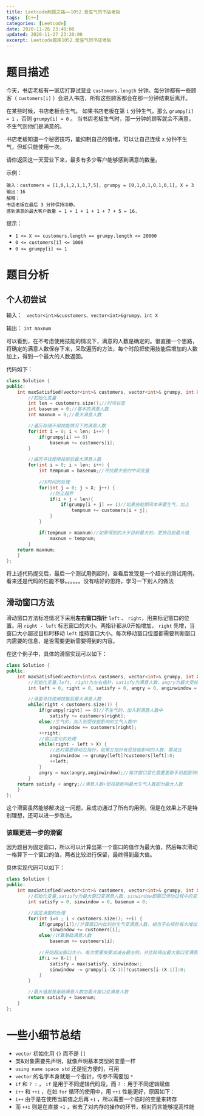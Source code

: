 ```yaml
---
title: Leetcode刷题之路——1052.爱生气的书店老板
tags:  [C++]
categories: [Leetcode]
date: 2020-11-26 23:40:00
updated: 2020-11-27 23:20:00
excerpt: Leetcode题库1052.爱生气的书店老板
---
```


# 题目描述

今天，书店老板有一家店打算试营业 ``customers.length`` 分钟。每分钟都有一些顾客（ ``customers[i]`` ）会进入书店，所有这些顾客都会在那一分钟结束后离开。

在某些时候，书店老板会生气。 如果书店老板在第 ``i`` 分钟生气，那么 ``grumpy[i] = 1`` ，否则 ``grumpy[i] = 0`` 。 当书店老板生气时，那一分钟的顾客就会不满意，不生气则他们是满意的。

书店老板知道一个秘密技巧，能抑制自己的情绪，可以让自己连续 ``X`` 分钟不生气，但却只能使用一次。

请你返回这一天营业下来，最多有多少客户能够感到满意的数量。


示例：

```
输入：customers = [1,0,1,2,1,1,7,5], grumpy = [0,1,0,1,0,1,0,1], X = 3
输出：16
解释：
书店老板在最后 3 分钟保持冷静。
感到满意的最大客户数量 = 1 + 1 + 1 + 1 + 7 + 5 = 16.
```

提示：

*  ``1 <= X <= customers.length == grumpy.length <= 20000`` 
*  ``0 <= customers[i] <= 1000`` 
*  ``0 <= grumpy[i] <= 1`` 

# 题目分析

## 个人初尝试

输入： `` vector<int>&cusstomers、vector<int>&grumpy、int X`` 

输出： ``int maxnum``

可以看到，在不考虑使用技能的情况下，满意的人数是确定的。很直接一个思路，将确定的满意人数保存下来，采取遍历的方法，每个时段把使用技能后增加的人数加上，得到一个最大的人数返回。

代码如下：

```C++
class Solution {
public:
    int maxSatisfied(vector<int>& customers, vector<int>& grumpy, int X) {
        //初始化变量
        int len = customers.size();//时间长度
        int basenum = 0;//基本的满意人数
        int maxnum = 0;//最大满意人数

        //遍历存储不用技能情况下的满意人数
        for(int i = 0; i < len; i++) {
            if(grumpy[i] == 0)
                basenum += customers[i];
        }

        //遍历寻找使用技能后最大满意人数
        for(int i = 0; i < len; i++) {
            int tempnum = basenum;//寻找最大值的中间变量
            
            //X时间的处理
            for(int j = 0; j < X; j++) {
                //防止越界
                if(i + j < len){
                    if(grumpy[i + j] == 1)//如果技能期间本来要生气，加上
                        tempnum += customers[i + j];
                }
            }

            if(tempnum > maxnum)//如果得到的大于目前最大的，更换目前最大值
                maxnum = tempnum;  
        }
    return maxnum;
    }
};
```

将上述代码提交后，最后一个测试用例超时，查看后发现是一个超长的测试用例，看来还是代码的性能不够。。。。。。没有啥好的思路，学习一下别人的做法

## 滑动窗口方法

滑动窗口方法标准情况下采用**左右窗口指针** ``left`` 、 ``right``，用来标记窗口的位置。用 ``right - left`` 标志窗口的大小。两指针都从0开始增加， ``right`` 先增，当窗口大小超过目标时移动 ``left`` 维持窗口大小。每次移动窗口位置都需要判断窗口内需要的信息，是否需要更新需要得到的内容。

在这个例子中，具体的滑窗实现可以如下：

```C++
class Solution {
public:
    int maxSatisfied(vector<int>& customers, vector<int>& grumpy, int X) {
        //初始化变量,left, right为左右指针，satisfy为满意人数，angry为最大受技能影响的生气人数, anginwindow即技能窗口中的生气人数
        int left = 0, right = 0, satisfy = 0, angry = 0, anginwindow = 0;

        //滑窗寻找使用技能后最大满意人数
        while(right < customers.size()) {
            if(grumpy[right] == 0)//不生气的，加入到满意人数中
                satisfy += customers[right];            
            else//生气的，加入到受技能影响的生气人数中
                anginwindow += customers[right];
            ++right;
            //窗口变化的处理
            while(right - left > X) {
                //此时需要移动左指针，如果左指针有受技能影响的人数，需减去
                anginwindow -= grumpy[left]?customers[left]:0;
                ++left;
            }
            angry = max(angry,anginwindow);//每次窗口变化需要更新手机能影响的最大生气人数
        }
    return satisfy + angry;//满意人数+受技能影响最大生气人数即为最大人数
    }
};
```

这个滑窗虽然能够解决这一问题，且成功通过了所有的用例，但是在效果上不是特别理想，还可以进一步改进。

### 该题更进一步的滑窗

因为题目为固定窗口，所以可以计算出第一个窗口的值作为最大值，然后每次滑动一格算下一个窗口的值，两者比较进行保留，最终得到最大值。

具体实现代码可以如下：

```C++
class Solution {
public:
    int maxSatisfied(vector<int>& customers, vector<int>& grumpy, int X) {
        //初始化变量,satisfy为最大窗口变满意人数，sinwindow即窗口滑动过程中的变满意人数， basenum为基础满意人数
        int satisfy = 0, sinwindow = 0, basenum = 0;

        //固定滑窗的处理
        for(int i=0 ; i < customers.size(); ++i) {
            if(grumpy[i])//计算窗口内此刻的生气变满意人数，相当于右指针每次增加最右侧值
                sinwindow += customers[i];
            else//计算基础满意人数
                basenum += customers[i];
            
            //开始超出窗口大小，每次需要按要求减去最左侧，并比较得出最大窗口变满意人数
            if(i >= X-1) {
                satisfy = max(satisfy, sinwindow);
                sinwindow -= grumpy[i-(X-1)]?customers[i-(X-1)]:0;
            }
        }

        //最大值就是基础满意人数加最大窗口变满意人数
        return satisfy + basenum;
    }
};
```

# 一些小细节总结

* ``vector`` 初始化用 ``{}`` 而不是 ``[]``
* 类&对象需要先声明，就像声明基本类型的变量一样
*  ``using name space std`` 还是挺方便的，可用
*  ``vector`` 的名字本身就是一个指针，传参不需要加 ``*`` 
*  ``if`` 和 ``? :`` ， ``if`` 是用于不同逻辑代码段，而  ``? :`` 用于不同逻辑赋值
*  ``i++`` 和 ``++i`` ，在如 ``for`` 循环的使用中，用 ``++i`` 性能更好，原因如下：
  *   ``i++`` 由于是在使用当前值之后再 ``+1`` ，所以需要一个临时的变量来转存
  *  而 ``++i`` 则是在直接 ``+1`` ，省去了对内存的操作的环节，相对而言能够提高性能